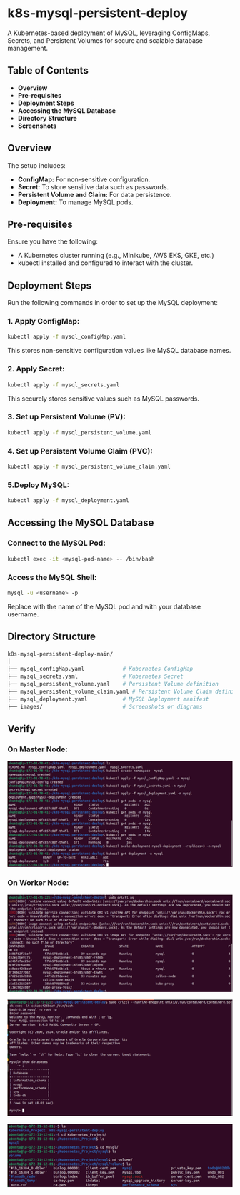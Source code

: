 # k8s-mysql-persistent-deploy
A Kubernetes-based deployment of MySQL, leveraging ConfigMaps, Secrets, and Persistent Volumes for secure and scalable database management.

## Table of Contents
- **Overview**
- **Pre-requisites**
- **Deployment Steps**
- **Accessing the MySQL Database**
- **Directory Structure**
- **Screenshots**

## Overview
The setup includes:
- **ConfigMap:** For non-sensitive configuration.
- **Secret:** To store sensitive data such as passwords.
- **Persistent Volume and Claim:** For data persistence.
- **Deployment:** To manage MySQL pods.

## Pre-requisites
Ensure you have the following:
- A Kubernetes cluster running (e.g., Minikube, AWS EKS, GKE, etc.)
- kubectl installed and configured to interact with the cluster.

## Deployment Steps
Run the following commands in order to set up the MySQL deployment:
### 1. Apply ConfigMap:
```bash
kubectl apply -f mysql_configMap.yaml
```
This stores non-sensitive configuration values like MySQL database names.

### 2. Apply Secret:
```bash
kubectl apply -f mysql_secrets.yaml
```
This securely stores sensitive values such as MySQL passwords.

### 3. Set up Persistent Volume (PV):
```bash
kubectl apply -f mysql_persistent_volume.yaml
```
### 4. Set up Persistent Volume Claim (PVC):
```bash
kubectl apply -f mysql_persistent_volume_claim.yaml
```

### 5.Deploy MySQL:
```bash
kubectl apply -f mysql_deployment.yaml
```

## Accessing the MySQL Database
### Connect to the MySQL Pod:
```bash
kubectl exec -it <mysql-pod-name> -- /bin/bash
```
### Access the MySQL Shell:
```bash
mysql -u <username> -p
```

Replace <mysql-pod-name> with the name of the MySQL pod and <username> with your database username.

## Directory Structure
```bash
k8s-mysql-persistent-deploy-main/
│
├── mysql_configMap.yaml            # Kubernetes ConfigMap
├── mysql_secrets.yaml              # Kubernetes Secret
├── mysql_persistent_volume.yaml    # Persistent Volume definition
├── mysql_persistent_volume_claim.yaml # Persistent Volume Claim definition
├── mysql_deployment.yaml           # MySQL Deployment manifest
├── images/                         # Screenshots or diagrams
```
## Verify
### On Master Node:
![mysql_with_k8s_1.png](images/mysql_with_k8s_1.png)

### On Worker Node:
![mysql_with_k8s_2.png](images/mysql_with_k8s_2.png)

![mysql_with_k8s_3.png](images/mysql_with_k8s_3.png)

![mysql_with_k8s_4.png](images/mysql_with_k8s_4.png)

